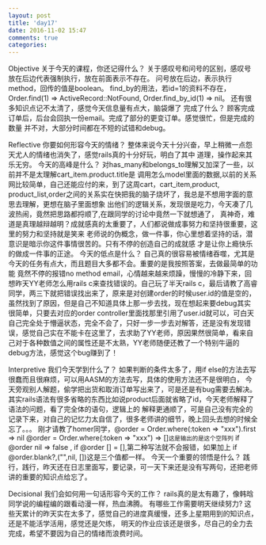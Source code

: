 ```yaml
---
layout: post
title: 'day17'
date: 2016-11-02 15:47
comments: true
categories: 
---
```

Objective
关于今天的课程，你还记得什么？
关于感叹号和问号的区别，感叹号放在后边代表强制执行，放在前面表示不存在。
问号放在后边，表示执行method，回传的值是boolean。
find_by的用法，若id=1的资料不存在，Order.find(1) => ActiveRecord::NotFound,
Order.find_by_id(1) => nil。
还有很多知识点记不太清了，感觉今天信息量有点大，脑袋爆了
完成了什么？
顾客完成订单后，后台会回执一份email。完成了部分的更变订单。感觉很忙，但是完成的数量
并不对，大部分时间都在不短的试错和debug。

Reflective
你要如何形容今天的情绪？
整体来说今天十分兴奋，早上稍微一点怨天尤人的情绪也消失了，感觉rails真的十分好玩，明白了其中
道理，操作起来其乐无穷。
今天的高峰是什么？
对has_many和belongs_to理解又加深了一些，以前并不是太理解cart_item.product.title是
调用怎么model里面的数据,以前的关系网比较简单，自己还能应付的来，到了这周cart，cart_item,product,
product_list,order之间的关系实在快把我的脑子烧坏了，我总是不想用字面的意思去理解，更想在脑子里面想象
出他们的逻辑关系，发现很是吃力，今天凑了几波热闹，竟然把思路都捋顺了,在跟同学的讨论中竟然一下就想通了，
真神奇，难道是真理越辩越明？成就感真的太重要了，人们都说做成事努力和坚持很重要，这里的努力和坚持就是笑来
老师说的伪概念，做一件事，你心里想着坚持的话，潜意识是暗示你这件事情很苦的。只有不停的创造自己的成就感
才是让你上瘾快乐的做成一件事的正途。
今天的低点是什么？
自己真的很容易被情绪吞噬，尤其是今天的任务有点大，而且题目大多都不会。重要的是我按照答案，去做最简单的功能
竟然不停的报错no method email，心情越来越来烦躁，慢慢的冷静下来，回想昨天YY老师怎么用rails c来查找错误的。自己玩了半天rails c，最后请教了高睿同学，两三下就把错误找出来了，原来是对创建order的时候user.id的值是空的，虽然找到了原因，但是自己不知道具体上那一步去找，现在想起来要debug其实很简单，只要去对应的order controller里面找那里引用了user.id就可以，可白天自己完全处于懵逼状态，完全不会了，只好一步一步去对解答，还是没有发现错误，感觉自己实在不能卡在这里了，去求助了YY老师，原因果然很简单，看来自己对于各种数值之间的属性还是不太熟，YY老师随便还教了一个特别牛逼的debug方法，感觉这个bug赚到了！

Interpretive
我们今天学到什么了？
如果判断的条件太多了，用if else的方法去写很蠢而且很麻烦，可以用AASM的方法去写，具体的使用方法还不是很明白，
今天旁观别人解题，偷学把出货和取消订单写出来了，可是还是有bug需要去解决。
其实rails语法有很多省略的东西比如说product后面就省略了id，今天老师解释了语法的问题，看了完全体的语句，逻辑上的
解释更通顺了，可是自己没有完全的记录下来，对自己的记忆力太自信了，很多老师讲的细节，晚上回头去想的时候全忘了。。。
刚才请教了homer同学，@order = Order.where(:token => "xxx").first => nil
                  @order = Order.where(:token => "xxx") => []`这是输出的是这个空阵列`
 if @order nil => false , if @order [] = [],第二种写法就不会报错，如果加上 if @order.blank?,("",nil,
 [])这是三个值都一样。
今天一个重要的领悟是什么？
践行，践行，昨天还在日志里面写，要记录，可一天下来还是没有写两句，还把老师讲的重要的知识点给忘了。

Decisional
我们会如何用一句话形容今天的工作？
rails真的是太有趣了，像韩晗同学说的编程编的跟看动漫一样，热血沸腾。
有哪些工作需要明天继续努力?
这些天累计的昨天实在太多了，感觉自己的进度真缓慢，还多上星期用到的知识点，还是不能活学活用，感觉还是欠练，
明天的作业应该还是很多，尽自己的全力去完成，希望不要因为自己的情绪而浪费时间。
